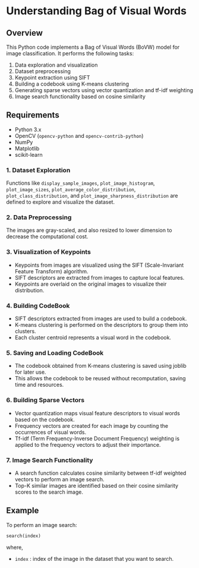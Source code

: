 <h1> Understanding Bag of Visual Words </h1>

## Overview
This Python code implements a Bag of Visual Words (BoVW) model for image classification. It performs the following tasks:

1. Data exploration and visualization
2. Dataset preprocessing
3. Keypoint extraction using SIFT
4. Building a codebook using K-means clustering
5. Generating sparse vectors using vector quantization and tf-idf weighting
6. Image search functionality based on cosine similarity

## Requirements
- Python 3.x
- OpenCV (`opencv-python` and `opencv-contrib-python`)
- NumPy
- Matplotlib
- scikit-learn

### 1. Dataset Exploration 
Functions like `display_sample_images`, `plot_image_histogram`, `plot_image_sizes`, `plot_average_color_distribution`, `plot_class_distribution`, and `plot_image_sharpness_distribution` are defined to explore and visualize the dataset.

### 2. Data Preprocessing
The images are gray-scaled, and also resized to lower dimension to decrease the computational cost.

### 3. Visualization of Keypoints
- Keypoints from images are visualized using the SIFT (Scale-Invariant Feature Transform) algorithm.
- SIFT descriptors are extracted from images to capture local features.
- Keypoints are overlaid on the original images to visualize their distribution.

### 4. Building CodeBook
- SIFT descriptors extracted from images are used to build a codebook.
- K-means clustering is performed on the descriptors to group them into clusters.
- Each cluster centroid represents a visual word in the codebook.

### 5. Saving and Loading CodeBook
- The codebook obtained from K-means clustering is saved using joblib for later use.
- This allows the codebook to be reused without recomputation, saving time and resources.

### 6. Building Sparse Vectors
- Vector quantization maps visual feature descriptors to visual words based on the codebook.
- Frequency vectors are created for each image by counting the occurrences of visual words.
- Tf-idf (Term Frequency-Inverse Document Frequency) weighting is applied to the frequency vectors to adjust their importance.

### 7. Image Search Functionality
- A search function calculates cosine similarity between tf-idf weighted vectors to perform an image search.
- Top-K similar images are identified based on their cosine similarity scores to the search image.

## Example
To perform an image search:
```python
search(index)
```
where,
- `index` : index of the image in the dataset that you want to search.
